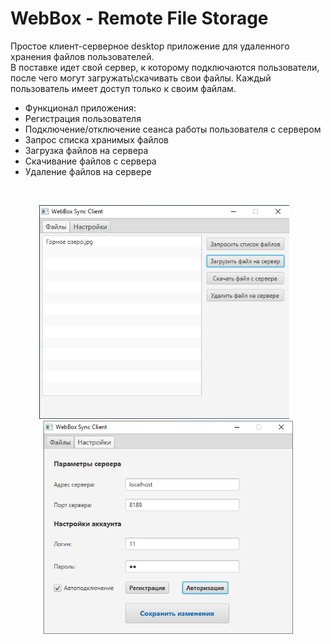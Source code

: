 # WebBox - Remote File Storage

<p>Простое клиент-серверное desktop приложение для удаленного хранения файлов пользователей.<br>
В поставке идет свой сервер, к которому подключаются пользователи, после чего могут загружать\скачивать свои файлы. Каждый пользователь имеет доступ только к своим файлам.
</p>

<ul>
<li>Функционал приложения:
<li>Регистрация пользователя
<li>Подключение/отключение сеанса работы пользователя с сервером
<li>Запрос списка хранимых файлов
<li>Загрузка файлов на сервера
<li>Скачивание файлов с сервера
<li>Удаление файлов на сервере
</ul>

<br>
<p align="center"><img src="images/screen1.png" width="400" alt="Desktop" />  &nbsp&nbsp
<img src="images/screen2.png" width="400" alt="Desktop Settings" /></p>
